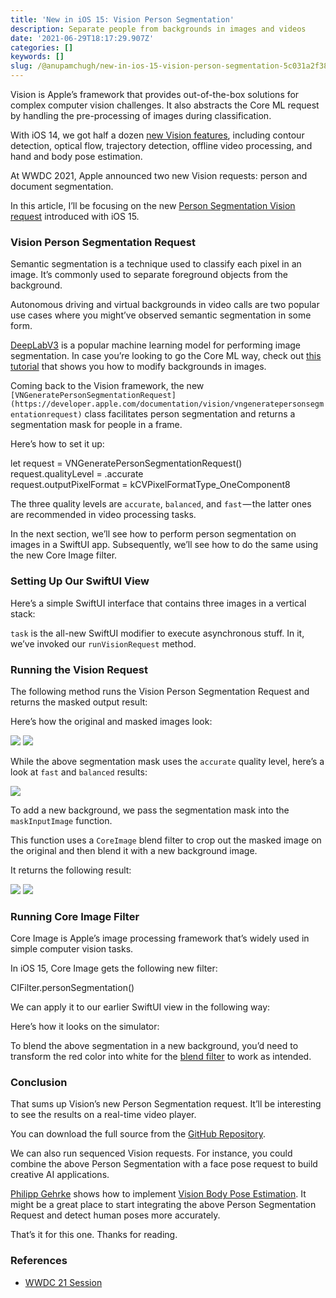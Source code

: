 ```yaml
---
title: 'New in iOS 15: Vision Person Segmentation'
description: Separate people from backgrounds in images and videos
date: '2021-06-29T18:17:29.907Z'
categories: []
keywords: []
slug: /@anupamchugh/new-in-ios-15-vision-person-segmentation-5c031a2f3822
---
```


Vision is Apple’s framework that provides out-of-the-box solutions for complex computer vision challenges. It also abstracts the Core ML request by handling the pre-processing of images during classification.

With iOS 14, we got half a dozen [new Vision features](https://heartbeat.fritz.ai/whats-new-in-the-vision-framework-in-ios-14-73d22a942ba5), including contour detection, optical flow, trajectory detection, offline video processing, and hand and body pose estimation.

At WWDC 2021, Apple announced two new Vision requests: person and document segmentation.

In this article, I’ll be focusing on the new [Person Segmentation Vision request](https://developer.apple.com/documentation/vision/vngeneratepersonsegmentationrequest) introduced with iOS 15.

### Vision Person Segmentation Request

Semantic segmentation is a technique used to classify each pixel in an image. It’s commonly used to separate foreground objects from the background.

Autonomous driving and virtual backgrounds in video calls are two popular use cases where you might’ve observed semantic segmentation in some form.

[DeepLabV3](https://developer.apple.com/machine-learning/models/) is a popular machine learning model for performing image segmentation. In case you’re looking to go the Core ML way, check out [this tutorial](https://betterprogramming.pub/coreml-image-segmentation-background-remove-ca11e6f6a083) that shows you how to modify backgrounds in images.

Coming back to the Vision framework, the new `[VNGeneratePersonSegmentationRequest](https://developer.apple.com/documentation/vision/vngeneratepersonsegmentationrequest)` class facilitates person segmentation and returns a segmentation mask for people in a frame.

Here’s how to set it up:

let request = VNGeneratePersonSegmentationRequest()  
request.qualityLevel = .accurate  
request.outputPixelFormat = kCVPixelFormatType\_OneComponent8

The three quality levels are `accurate`, `balanced`, and `fast` — the latter ones are recommended in video processing tasks.

In the next section, we’ll see how to perform person segmentation on images in a SwiftUI app. Subsequently, we’ll see how to do the same using the new Core Image filter.

### Setting Up Our SwiftUI View

Here’s a simple SwiftUI interface that contains three images in a vertical stack:

`task` is the all-new SwiftUI modifier to execute asynchronous stuff. In it, we’ve invoked our `runVisionRequest` method.

### Running the Vision Request

The following method runs the Vision Person Segmentation Request and returns the masked output result:

Here’s how the original and masked images look:

![](/Users/anupamchugh/Downloads/medium-export-a4b48d5fe977f1f289836fecb566e574d085c11debefe6da1b475ac0c8622324/posts/md_1703150257140/img/1__S9RFlBNQn__F0iC5RiuJX0Q.png)
![](/Users/anupamchugh/Downloads/medium-export-a4b48d5fe977f1f289836fecb566e574d085c11debefe6da1b475ac0c8622324/posts/md_1703150257140/img/1__3rP4J__IrZViIUEOthjTnhg.png)

While the above segmentation mask uses the `accurate` quality level, here’s a look at `fast` and `balanced` results:

![](/Users/anupamchugh/Downloads/medium-export-a4b48d5fe977f1f289836fecb566e574d085c11debefe6da1b475ac0c8622324/posts/md_1703150257140/img/1__BErCgiRI1jLOwOIrWKH__5Q.png)

To add a new background, we pass the segmentation mask into the `maskInputImage` function.

This function uses a `CoreImage` blend filter to crop out the masked image on the original and then blend it with a new background image.

It returns the following result:

![](/Users/anupamchugh/Downloads/medium-export-a4b48d5fe977f1f289836fecb566e574d085c11debefe6da1b475ac0c8622324/posts/md_1703150257140/img/1__KGL__Y__JJwduHyPIi9JmFfA.png)
![](/Users/anupamchugh/Downloads/medium-export-a4b48d5fe977f1f289836fecb566e574d085c11debefe6da1b475ac0c8622324/posts/md_1703150257140/img/1__L3Ff0675rA7a__OPS0OFIXQ.png)

### Running Core Image Filter

Core Image is Apple’s image processing framework that’s widely used in simple computer vision tasks.

In iOS 15, Core Image gets the following new filter:

CIFilter.personSegmentation()

We can apply it to our earlier SwiftUI view in the following way:

Here’s how it looks on the simulator:

To blend the above segmentation in a new background, you’d need to transform the red color into white for the [blend filter](https://developer.apple.com/library/archive/documentation/GraphicsImaging/Reference/CoreImageFilterReference/index.html#//apple_ref/doc/filter/ci/CIBlendWithMask) to work as intended.

### Conclusion

That sums up Vision’s new Person Segmentation request. It’ll be interesting to see the results on a real-time video player.

You can download the full source from the [GitHub Repository](https://github.com/iosdevie/iOS15-Resources/tree/main/iOS15VisionPersonSegmentation).

We can also run sequenced Vision requests. For instance, you could combine the above Person Segmentation with a face pose request to build creative AI applications.

[Philipp Gehrke](https://medium.com/u/144ed0020011) shows how to implement [Vision Body Pose Estimation](https://betterprogramming.pub/ios-14-vision-body-pose-detection-count-squat-reps-in-a-workout-c88991f7cad4). It might be a great place to start integrating the above Person Segmentation Request and detect human poses more accurately.

That’s it for this one. Thanks for reading.

### References

*   [WWDC 21 Session](https://developer.apple.com/videos/play/wwdc2021/10040/)